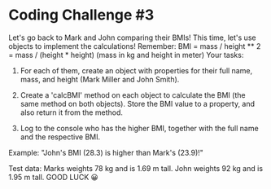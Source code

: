 
# Coding Challenge #3

Let's go back to Mark and John comparing their BMIs! This time, let's use objects to implement the calculations! Remember: BMI = mass / height ** 2 = mass
/ (height * height) (mass in kg and height in meter)
Your tasks:

1. For each of them, create an object with properties for their full name, mass, and height (Mark Miller and John Smith).

2. Create a 'calcBMI' method on each object to calculate the BMI (the same method on both objects). Store the BMI value to a property, and also return it from the method.
3. Log to the console who has the higher BMI, together with the full name and the respective BMI. 

Example: "John's BMI (28.3) is higher than Mark's (23.9)!"

Test data: Marks weights 78 kg and is 1.69 m tall. John weights 92 kg and is 1.95 m tall.
GOOD LUCK 😀